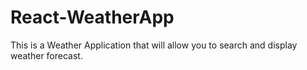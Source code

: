 # React-WeatherApp
This is a Weather Application that will allow you to search and display weather forecast.   